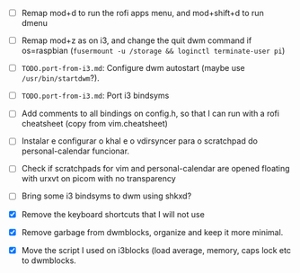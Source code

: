 - [ ] Remap mod+d to run the rofi apps menu, and mod+shift+d to run dmenu
- [ ] Remap mod+z as on i3, and change the quit dwm command if os=raspbian (`fusermount -u /storage && loginctl terminate-user pi`)
- [ ] `TODO.port-from-i3.md`: Configure dwm autostart (maybe use `/usr/bin/startdwm`?).
- [ ] `TODO.port-from-i3.md`: Port i3 bindsyms

- [ ] Add comments to all bindings on config.h, so that I can run with a rofi cheatsheet (copy from vim.cheatsheet)

- [ ] Instalar e configurar o khal e o vdirsyncer para o scratchpad do personal-calendar funcionar.
- [ ] Check if scratchpads for vim and personal-calendar are opened floating with urxvt on picom with no transparency

- [ ] Bring some i3 bindsyms to dwm using shkxd?

- [x] Remove the keyboard shortcuts that I will not use
- [x] Remove garbage from dwmblocks, organize and keep it more minimal.
- [x] Move the script I used on i3blocks (load average, memory, caps lock etc to dwmblocks.
